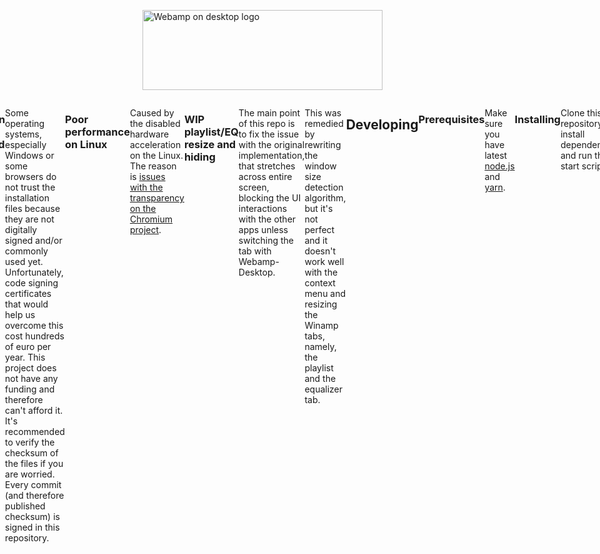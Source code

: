 <p>
  <a href="https://desktop.webamp.org/">
    <img src="./res/logo.svg" alt="Webamp on desktop logo" width=384 height=128>
  </a>

  <div style="display: flex; justify-content: center;">
    <h3>Webamp on desktop</h3>

    <p>
      Just like the original, now on your Mac, Windows or a Linux!
    </p>

    <a href="https://desktop.webamp.org" title="Downloads"><img src="https://img.shields.io/github/downloads/durasj/webamp-desktop/total.svg" /></a>
    <a href="https://travis-ci.org/durasj/webamp-desktop" title="Build"><img src="https://img.shields.io/travis/durasj/webamp-desktop/master.svg" alt="Build badge" /></a>
    <a href="https://twitter.com/intent/tweet?text=Wow:&url=https%3A%2F%2Fgithub.com%2Fdurasj%2Fwebamp-desktop" title="Tweet"><img src="https://img.shields.io/twitter/url/https/github.com/durasj/webamp-desktop.svg?style=social" alt="Tweet badge" /></a>

    <div>
    [![Screenshot of webamp desktop on Windows](./res/screen-win.gif)](https://desktop.webamp.org/) [![Screenshot of Webamp on Linux](./res/screen-linux.png)](https://desktop.webamp.org/) [![Screenshot of Webamp on Mac OS X](./res/screen-mac.png)](https://desktop.webamp.org/)
    </div>
  </p>
</p>

<br>

Unofficial app. It has most of the functionality of the original Winamp, but it's still more of a proof of concept. Based on the [Webamp](https://github.com/captbaritone/webamp) - "A reimplementation of Winamp 2.9 in HTML5 and JavaScript." by the [@captbaritone](https://github.com/captbaritone) and the Webamp-Desktop by durasj. Linux support via AppImage and .deb package tested on the Ubuntu 18.04.

## Downloads

Currently, you have to build the app yourself. Use the following commands:

```
git clone https://github.com/durasj/webamp-desktop.git
cd webamp-desktop
npm i
npm run pack:$yourSystem (mac/windows/linux)
```

## Known issues

### Installation files are not trusted

Some operating systems, especially Windows or some browsers do not trust the installation files because they are not digitally signed and/or commonly used yet. Unfortunately, code signing certificates that would help us overcome this cost hundreds of euro per year. This project does not have any funding and therefore can't afford it. It's recommended to verify the checksum of the files if you are worried. Every commit (and therefore published checksum) is signed in this repository.

### Poor performance on Linux

Caused by the disabled hardware acceleration on the Linux. The reason is [issues with the transparency on the Chromium project](https://bugs.chromium.org/p/chromium/issues/detail?id=854601#c7).

### WIP playlist/EQ resize and hiding

The main point of this repo is to fix the issue with the original implementation, that stretches across entire screen, blocking the UI interactions with the other apps unless switching the tab with Webamp-Desktop.

This was remedied by rewriting the window size detection algorithm, but it's not perfect and it doesn't work well with the context menu and resizing the Winamp tabs, namely, the playlist and the equalizer tab.

## Developing

### Prerequisites

Make sure you have latest [node.js](https://nodejs.org/en/) and [yarn](https://yarnpkg.com/lang/en/).

### Installing

Clone this repository, install dependencies and run the start script:

```
git clone https://github.com/durasj/webamp-desktop.git
cd webamp-desktop
yarn install
yarn start
```

After the build has completed, you should see one window with the app and one with developer tools. To try some changes, you can: change the code in the `./src` dir, close the current window and run the `yarn start` again.

## Kudos

This project is possible thanks to the [Webamp](https://github.com/captbaritone/webamp) from [@captbaritone](https://github.com/captbaritone) and wonderful open source work of others like [@jberg](https://github.com/jberg) and authors of [many dependencies](https://github.com/durasj/webamp-desktop/blob/master/package.json).

Thumbar icons on Windows by [Smashicons](https://smashicons.com).

## Disclaimer

Not affiliated with the [Winamp](http://www.winamp.com/). All product names, logos, and brands are property of their respective owners.
